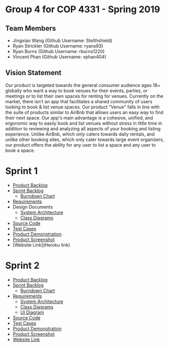# Group 4 for COP 4331 - Spring 2019

## Team Members

- Jingxiao Wang (Github Username: Stelthshield)
- Ryan Strickler (Github Username: ryans93)
- Ryan Burns (Github Username: rburns1220)
- Vincent Phan (Github Username: vphan404)

## Vision Statement

Our product is targeted towards the general consumer audience ages 18+ globally who want a way to book venues for their events, parties, or meetings or to list their own spaces for renting for venues. Currently on the market, there isn't an app that facilitates a shared community of users looking to book & list venue spaces. Our product "Venue" falls in line with the suite of products similar to AirBnb that allows users an easy way to find their next space. Our app's main advantage is a cohesive, unified, and ergonomic way to easily book and list venues without stress in little time in addition to reviewing and analyzing all aspects of your booking and listing experience. Unlike AirBnb, which only caters towards daily rentals, and unlike other booking sites, which only cater towards large event organizers, our product offers the ability for any user to list a space and any user to book a space. 

# Sprint 1

- [Product Backlog](https://github.com/Stelthshield/COP4331_Spring2019_Group4/blob/master/sprint1/product_backlog.md)
- [Sprint Backlog](https://github.com/Stelthshield/COP4331_Spring2019_Group4/blob/master/sprint1/sprint_backlog.md)
  - [Burndown Chart](https://i.imgur.com/7DH5S21.png)
- [Requirements](https://github.com/Stelthshield/COP4331_Spring2019_Group4/blob/master/sprint1/requirements.md)
- Design Documents
  - [System Architecture](https://github.com/Stelthshield/COP4331_Spring2019_Group4/blob/master/sprint1/architecture.md)
  - [Class Diagrams](https://imgur.com/a/Z2U1CMO)
- [Source Code](https://github.com/Stelthshield/COP4331_Spring2019_Group4/tree/master/venue)
- [Test Cases](https://github.com/Stelthshield/COP4331_Spring2019_Group4/blob/master/sprint1/tests.md)
- [Product Demonstration](https://youtu.be/kp_h6RdZ3Os)
- [Product Screenshot](https://i.imgur.com/rl9ojJv.png)
- [Website Link](Heroku link)

# Sprint 2

- [Product Backlog](https://github.com/Stelthshield/COP4331_Spring2019_Group4/blob/master/sprint2/product_backlog.md)
- [Sprint Backlog](https://github.com/Stelthshield/COP4331_Spring2019_Group4/blob/master/sprint2/sprint_backlog.md)
  - [Burndown Chart](https://github.com/Stelthshield/COP4331_Spring2019_Group4/blob/master/sprint2/diagrams/Burndown%20Chart%20Sprint%202.png)
- [Requirements](https://github.com/Stelthshield/COP4331_Spring2019_Group4/blob/master/sprint2/requirements.md)
  - [System Architecture](https://github.com/Stelthshield/COP4331_Spring2019_Group4/blob/master/sprint2/diagrams/COP4331C%20-%20Group%204-Software%20Architecture.png)
  - [Class Diagrams](https://imgur.com/a/Z2U1CMO)
  - [UI Diagram](https://raw.githubusercontent.com/Stelthshield/COP4331_Spring2019_Group4/master/sprint2/UI%20Diagram.png)
- [Source Code](https://github.com/Stelthshield/COP4331_Spring2019_Group4/tree/master/venue)
- [Test Cases](https://github.com/Stelthshield/COP4331_Spring2019_Group4/blob/master/sprint2/tests.md)
- [Product Demonstration](https://youtu.be/kp_h6RdZ3Os)
- [Product Screenshot](https://i.imgur.com/rl9ojJv.png)
- [Website Link](https://frozen-waters-78208.herokuapp.com/)

